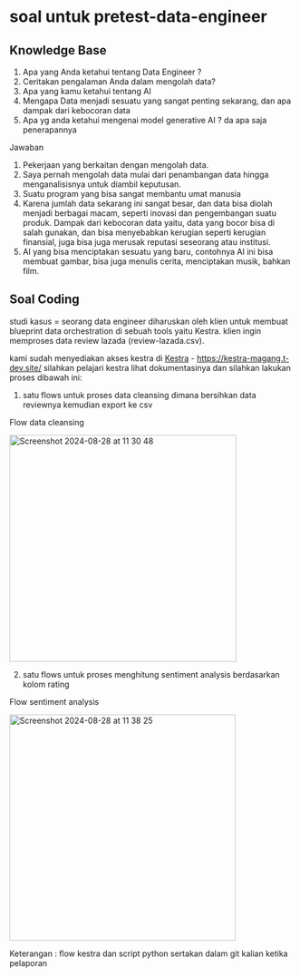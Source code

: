 # soal untuk pretest-data-engineer

## Knowledge Base
1. Apa yang Anda ketahui tentang Data Engineer ?
2. Ceritakan pengalaman Anda dalam mengolah data?
3. Apa yang kamu ketahui tentang AI
4. Mengapa Data menjadi sesuatu yang sangat penting sekarang, dan apa dampak dari kebocoran data
5. Apa yg anda ketahui mengenai model generative AI ? da apa saja penerapannya

Jawaban 

1. Pekerjaan yang berkaitan dengan mengolah data.
2. Saya pernah mengolah data mulai dari penambangan data hingga menganalisisnya untuk diambil keputusan.
3. Suatu program yang bisa sangat membantu umat manusia
4. Karena jumlah data sekarang ini sangat besar, dan data bisa diolah menjadi berbagai macam, seperti inovasi dan pengembangan suatu produk. Dampak dari kebocoran data yaitu, data yang bocor bisa di salah gunakan, dan bisa menyebabkan kerugian seperti kerugian finansial, juga bisa juga merusak reputasi seseorang atau institusi.
5. AI yang bisa menciptakan sesuatu yang baru, contohnya AI ini bisa membuat gambar, bisa juga menulis cerita, menciptakan musik, bahkan film.


## Soal Coding
studi kasus = 
seorang data engineer diharuskan oleh klien untuk membuat
blueprint data orchestration di sebuah tools yaitu Kestra.
klien ingin memproses data review lazada (review-lazada.csv).

kami sudah menyediakan akses kestra di
[Kestra](https://kestra-magang.t-dev.site/) - https://kestra-magang.t-dev.site/ 
silahkan pelajari kestra lihat dokumentasinya 
dan silahkan lakukan proses dibawah ini:

1. satu flows untuk proses data cleansing dimana bersihkan data reviewnya kemudian export ke csv

Flow data cleansing



<img width="400" alt="Screenshot 2024-08-28 at 11 30 48" src="https://github.com/user-attachments/assets/b2a65027-5d11-49c9-975c-c834fa1167e3">





2. satu flows untuk proses menghitung sentiment analysis berdasarkan kolom rating

Flow sentiment analysis



<img width="399" alt="Screenshot 2024-08-28 at 11 38 25" src="https://github.com/user-attachments/assets/168c48d5-618d-4364-81a2-fcc7800821d2">


Keterangan :
flow kestra dan script python sertakan dalam git kalian ketika pelaporan
